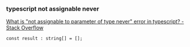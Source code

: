 ###  typescript not assignable never


[What is &quot;not assignable to parameter of type never&quot; error in typescript? - Stack Overflow](https://stackoverflow.com/questions/52423842/what-is-not-assignable-to-parameter-of-type-never-error-in-typescript "What is &quot;not assignable to parameter of type never&quot; error in typescript? - Stack Overflow")


 

```
const result : string[] = [];

```
